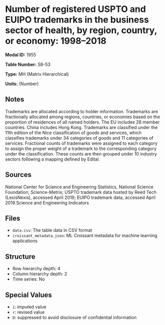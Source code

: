 # Number of registered USPTO and EUIPO trademarks in the business sector of health, by region, country, or economy: 1998&#8211;2018

**Modal ID:** 1955

**Table Number:** S8-53

**Type:** MH (Matrix Hierarchical)

**Units:** (Number)

## Notes

Trademarks are allocated according to holder information. Trademarks are fractionally allocated among regions, countries, or economies based on the proportion of residences of all named holders. The EU includes 28 member countries. China includes Hong Kong. Trademarks are classified under the 11th edition of the Nice classification of goods and services, which classifies trademarks under 34 categories of goods and 11 categories of services. Fractional counts of trademarks were assigned to each category to assign the proper weight of a trademark to the corresponding category under the classification. These counts are then grouped under 10 industry sectors following a mapping defined by Edital.

## Sources

National Center for Science and Engineering Statistics, National Science Foundation; Science-Metrix; USPTO trademark data hosted by Reed Tech (LexisNexis), accessed April 2019; EUIPO trademark data, accessed April 2019.Science and Engineering Indicators

## Files

- `data.csv`: The table data in CSV format
- `croissant_metadata.json`: ML Croissant metadata for machine learning applications

## Structure

- Row hierarchy depth: 4
- Column hierarchy depth: 2
- Time series: No

## Special Values

- `i`: imputed value
- `r`: revised value
- `D`: suppressed to avoid disclosure of confidential information
